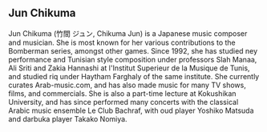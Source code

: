 ## Jun Chikuma

Jun Chikuma (竹間 ジュン, Chikuma Jun) is a Japanese music composer and musician. She is most known for her various contributions to the Bomberman series, amongst other games. Since 1992, she has studied ney performance and Tunisian style composition under professors Slah Manaa, Ali Sriti and Zakia Hannashi at l'Institut Superieur de la Musique de Tunis, and studied riq under Haytham Farghaly of the same institute. She currently curates Arab-music.com, and has also made music for many TV shows, films, and commercials. She is also a part-time lecture at Kokushikan University, and has since performed many concerts with the classical Arabic music ensemble Le Club Bachraf, with oud player Yoshiko Matsuda and darbuka player Takako Nomiya.